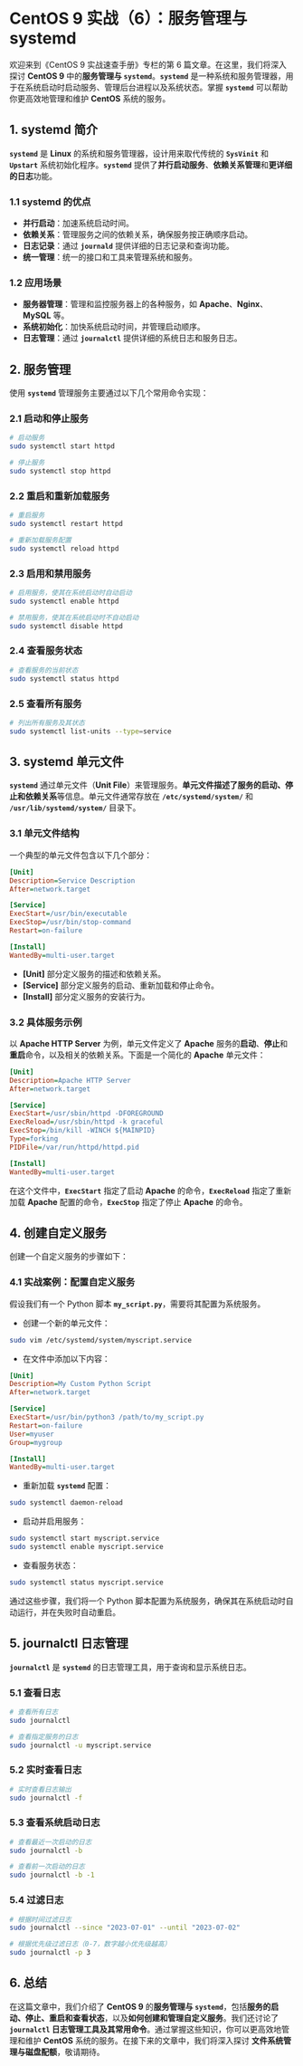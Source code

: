 # CentOS 9 实战（6）：服务管理与 systemd

欢迎来到《CentOS 9 实战速查手册》专栏的第 6 篇文章。在这里，我们将深入探讨 **CentOS 9** 中的**服务管理与 `systemd`**。**`systemd`** 是一种系统和服务管理器，用于在系统启动时启动服务、管理后台进程以及系统状态。掌握 **`systemd`** 可以帮助你更高效地管理和维护 **CentOS** 系统的服务。

## 1. systemd 简介

**`systemd`** 是 **Linux** 的系统和服务管理器，设计用来取代传统的 **`SysVinit`** 和 **`Upstart`** 系统初始化程序。**`systemd`** 提供了**并行启动服务**、**依赖关系管理**和**更详细的日志**功能。

### 1.1 systemd 的优点

- **并行启动**：加速系统启动时间。
- **依赖关系**：管理服务之间的依赖关系，确保服务按正确顺序启动。
- **日志记录**：通过 **`journald`** 提供详细的日志记录和查询功能。
- **统一管理**：统一的接口和工具来管理系统和服务。

### 1.2 应用场景

- **服务器管理**：管理和监控服务器上的各种服务，如 **Apache**、**Nginx**、**MySQL** 等。
- **系统初始化**：加快系统启动时间，并管理启动顺序。
- **日志管理**：通过 **`journalctl`** 提供详细的系统日志和服务日志。

## 2. 服务管理

使用 **`systemd`** 管理服务主要通过以下几个常用命令实现：

### 2.1 启动和停止服务

```sh
# 启动服务
sudo systemctl start httpd

# 停止服务
sudo systemctl stop httpd
```

### 2.2 重启和重新加载服务

```sh
# 重启服务
sudo systemctl restart httpd

# 重新加载服务配置
sudo systemctl reload httpd
```

### 2.3 启用和禁用服务

```sh
# 启用服务，使其在系统启动时自动启动
sudo systemctl enable httpd

# 禁用服务，使其在系统启动时不自动启动
sudo systemctl disable httpd
```

### 2.4 查看服务状态

```sh
# 查看服务的当前状态
sudo systemctl status httpd
```

### 2.5 查看所有服务

```sh
# 列出所有服务及其状态
sudo systemctl list-units --type=service
```

## 3. systemd 单元文件

**`systemd`** 通过单元文件（**Unit File**）来管理服务。**单元文件描述了服务的启动、停止和依赖关系**等信息。单元文件通常存放在 **`/etc/systemd/system/`** 和 **`/usr/lib/systemd/system/`** 目录下。

### 3.1 单元文件结构

一个典型的单元文件包含以下几个部分：

```ini
[Unit]
Description=Service Description
After=network.target

[Service]
ExecStart=/usr/bin/executable
ExecStop=/usr/bin/stop-command
Restart=on-failure

[Install]
WantedBy=multi-user.target
```

- **[Unit]** 部分定义服务的描述和依赖关系。
- **[Service]** 部分定义服务的启动、重新加载和停止命令。
- **[Install]** 部分定义服务的安装行为。

### 3.2 具体服务示例

以 **Apache HTTP Server** 为例，单元文件定义了 **Apache** 服务的**启动**、**停止**和**重启**命令，以及相关的依赖关系。下面是一个简化的 **Apache** 单元文件：

```ini
[Unit]
Description=Apache HTTP Server
After=network.target

[Service]
ExecStart=/usr/sbin/httpd -DFOREGROUND
ExecReload=/usr/sbin/httpd -k graceful
ExecStop=/bin/kill -WINCH ${MAINPID}
Type=forking
PIDFile=/var/run/httpd/httpd.pid

[Install]
WantedBy=multi-user.target
```

在这个文件中，**`ExecStart`** 指定了启动 **Apache** 的命令，**`ExecReload`** 指定了重新加载 **Apache** 配置的命令，**`ExecStop`** 指定了停止 **Apache** 的命令。

## 4. 创建自定义服务

创建一个自定义服务的步骤如下：

### 4.1 实战案例：配置自定义服务

假设我们有一个 Python 脚本 **`my_script.py`**，需要将其配置为系统服务。

- 创建一个新的单元文件：

```sh
sudo vim /etc/systemd/system/myscript.service
```

- 在文件中添加以下内容：

```ini
[Unit]
Description=My Custom Python Script
After=network.target

[Service]
ExecStart=/usr/bin/python3 /path/to/my_script.py
Restart=on-failure
User=myuser
Group=mygroup

[Install]
WantedBy=multi-user.target
```

- 重新加载 **`systemd`** 配置：

```sh
sudo systemctl daemon-reload
```

- 启动并启用服务：

```sh
sudo systemctl start myscript.service
sudo systemctl enable myscript.service
```

- 查看服务状态：

```sh
sudo systemctl status myscript.service
```

通过这些步骤，我们将一个 Python 脚本配置为系统服务，确保其在系统启动时自动运行，并在失败时自动重启。

## 5. journalctl 日志管理

**`journalctl`** 是 **`systemd`** 的日志管理工具，用于查询和显示系统日志。

### 5.1 查看日志

```sh
# 查看所有日志
sudo journalctl

# 查看指定服务的日志
sudo journalctl -u myscript.service
```

### 5.2 实时查看日志

```sh
# 实时查看日志输出
sudo journalctl -f
```

### 5.3 查看系统启动日志

```sh
# 查看最近一次启动的日志
sudo journalctl -b

# 查看前一次启动的日志
sudo journalctl -b -1
```

### 5.4 过滤日志

```sh
# 根据时间过滤日志
sudo journalctl --since "2023-07-01" --until "2023-07-02"

# 根据优先级过滤日志（0-7，数字越小优先级越高）
sudo journalctl -p 3
```

## 6. 总结

在这篇文章中，我们介绍了 **CentOS 9** 的**服务管理与 `systemd`**，包括**服务的启动、停止、重启和查看状态**，以及**如何创建和管理自定义服务**。我们还讨论了 **`journalctl` 日志管理工具及其常用命令**。通过掌握这些知识，你可以更高效地管理和维护 **CentOS** 系统的服务。在接下来的文章中，我们将深入探讨 **文件系统管理与磁盘配额**，敬请期待。

